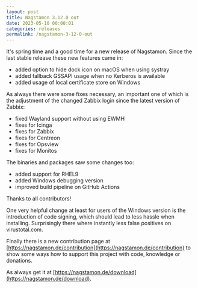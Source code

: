 ```yaml
---
layout: post
title: Nagstamon 3.12.0 out
date: 2023-05-10 00:00:01
categories: releases
permalink: /nagstamon-3-12-0-out
---
```


It's spring time and a good time for a new release of Nagstamon. Since the last stable release these new features
came in:

- added option to hide dock icon on macOS when using systray
- added fallback GSSAPI usage when no Kerberos is available
- added usage of local certificate store on Windows

As always there were some fixes necessary, an important one of which is the adjustment of the changed Zabbix login
since the latest version of Zabbix:

- fixed Wayland support without using EWMH
- fixes for Icinga
- fixes for Zabbix
- fixes for Centreon
- fixes for Opsview
- fixes for Monitos

The binaries and packages saw some changes too:

- added support for RHEL9
- added Windows debugging version
- improved build pipeline on GitHub Actions

Thanks to all contributors!

One very helpful change at least for users of the Windows version is the introduction of code signing, which should lead
to less hassle when installing. Surprisingly there where instantly less false positives on virustotal.com.

Finally there is a new contribution page at [https://nagstamon.de/contribution](https://nagstamon.de/contribution) to
show some ways how to support this project with code, knowledge or donations.

As always get it at [https://nagstamon.de/download](https://nagstamon.de/download).

